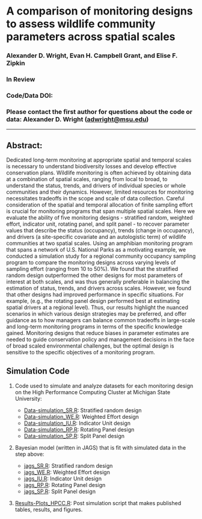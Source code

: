 # A comparison of monitoring designs to assess wildlife community parameters across spatial scales

### Alexander D. Wright, Evan H. Campbell Grant, and Elise F. Zipkin

### In Review

### Code/Data DOI: 

### Please contact the first author for questions about the code or data: Alexander D. Wright (adwright@msu.edu)

________________________________________________________________________________________________________________________________________

## Abstract:
Dedicated long-term monitoring at appropriate spatial and temporal scales is necessary to understand biodiversity losses and develop effective conservation plans. Wildlife monitoring is often achieved by obtaining data at a combination of spatial scales, ranging from local to broad, to understand the status, trends, and drivers of individual species or whole communities and their dynamics. However, limited resources for monitoring necessitates tradeoffs in the scope and scale of data collection. Careful consideration of the spatial and temporal allocation of finite sampling effort is crucial for monitoring programs that span multiple spatial scales. Here we evaluate the ability of five monitoring designs - stratified random, weighted effort, indicator unit, rotating panel, and split panel - to recover parameter values that describe the status (occupancy), trends (change in occupancy), and drivers (a site-specific covariate and an autologistic term) of wildlife communities at two spatial scales. Using an amphibian monitoring program that spans a network of U.S. National Parks as a motivating example, we conducted a simulation study for a regional community occupancy sampling program to compare the monitoring designs across varying levels of sampling effort (ranging from 10 to 50%). We found that the stratified random design outperformed the other designs for most parameters of interest at both scales, and was thus generally preferable in balancing the estimation of status, trends, and drivers across scales. However, we found that other designs had improved performance in specific situations. For example, (e.g., the rotating panel design performed best at estimating spatial drivers at a regional level). Thus, our results highlight the nuanced scenarios in which various design strategies may be preferred, and offer guidance as to how managers can balance common tradeoffs in large-scale and long-term monitoring programs in terms of the specific knowledge gained. Monitoring designs that reduce biases in parameter estimates are needed to guide conservation policy and management decisions in the face of broad scaled environmental challenges, but the optimal design is sensitive to the specific objectives of a monitoring program.

## Simulation Code
1. Code used to simulate and analyze datasets for each monitoring design on the High Performance Computing Cluster at Michigan State University:
   - [Data-simulation_SR.R](https://github.com/lxwrght/Wright_etal_InReview_LandEcol/blob/master/MRCM_data.R): Stratified random design
   - [Data-simulation_WE.R](https://github.com/lxwrght/Wright_etal_InReview_LandEcol/blob/master/MRCM_data.R): Weighted Effort design
   - [Data-simulation_IU.R](https://github.com/lxwrght/Wright_etal_InReview_LandEcol/blob/master/MRCM_data.R): Indicator Unit design
   - [Data-simulation_RP.R](https://github.com/lxwrght/Wright_etal_InReview_LandEcol/blob/master/MRCM_data.R): Rotating Panel design
   - [Data-simulation_SP.R](https://github.com/lxwrght/Wright_etal_InReview_LandEcol/blob/master/MRCM_data.R): Split Panel design

2. Bayesian model (written in JAGS) that is fit with simulated data in the step above:
   - [jags_SR.R](https://github.com/lxwrght/Wright_etal_InReview_LandEcol/blob/master/MRCM_data.R): Stratified random design
   - [jags_WE.R](https://github.com/lxwrght/Wright_etal_InReview_LandEcol/blob/master/MRCM_data.R): Weighted Effort design
   - [jags_IU.R](https://github.com/lxwrght/Wright_etal_InReview_LandEcol/blob/master/MRCM_data.R): Indicator Unit design
   - [jags_RP.R](https://github.com/lxwrght/Wright_etal_InReview_LandEcol/blob/master/MRCM_data.R): Rotating Panel design
   - [jags_SP.R](https://github.com/lxwrght/Wright_etal_InReview_LandEcol/blob/master/MRCM_data.R): Split Panel design
3. [Results-Plots_HPCC.R](https://github.com/lxwrght/Wright_etal_InReview_LandEcol/blob/master/MRCM_Results-Plots.R): Post simulation script that makes published tables, results, and figures.
